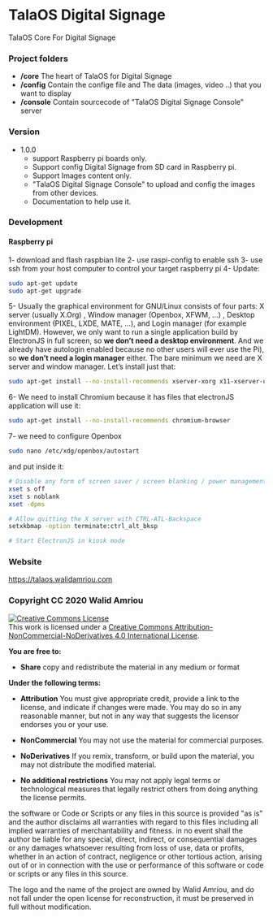 # TalaOS Digital Signage
TalaOS Core For Digital Signage

### Project folders
* __/core__ The heart of TalaOS for Digital Signage
* __/config__ Contain the confige file and The data (images, video ..) that you want to display
* __/console__ Contain sourcecode of "TalaOS Digital Signage Console" server

### Version 
* 1.0.0
  * support Raspberry pi boards only.
  * Support config Digital Signage from SD card in Raspberry pi.
  * Support Images content only.
  * "TalaOS Digital Signage Console"  to upload and config the images from other devices. 
  * Documentation to help use it.
  
### Development 
#### Raspberry pi
1- download and flash raspbian lite 
2- use raspi-config to enable ssh
3- use ssh from your host computer to control your target raspberry pi 
4- Update:
```bash 
sudo apt-get update
sudo apt-get upgrade
```
5- Usually the graphical environment for GNU/Linux consists of four parts: X server (usually X.Org) , Window manager (Openbox, XFWM, …) , Desktop environment (PIXEL, LXDE, MATE, …), and Login manager (for example LightDM). However, we only want to run a single application build by ElectronJS in full screen, so __we don’t need a desktop environment__. And we already have autologin enabled because no other users will ever use the Pi), so __we don’t need a login manager__ either. The bare minimum we need are X server and window manager. Let’s install just that:
```bash 
sudo apt-get install --no-install-recommends xserver-xorg x11-xserver-utils xinit openbox
```
6- We need to install Chromium because it has files that electronJS application will use it:
```bash 
sudo apt-get install --no-install-recommends chromium-browser
```
7- we need to configure Openbox 
```bash 
sudo nano /etc/xdg/openbox/autostart 
```
and put inside it: 
```bash 
# Disable any form of screen saver / screen blanking / power management
xset s off
xset s noblank
xset -dpms

# Allow quitting the X server with CTRL-ATL-Backspace
setxkbmap -option terminate:ctrl_alt_bksp

# Start ElectronJS in kiosk mode

```


### Website
https://talaos.walidamriou.com

### Copyright CC 2020 Walid Amriou

<a rel="license" href="http://creativecommons.org/licenses/by-nc-nd/4.0/"><img alt="Creative Commons License" style="border-width:0" src="https://i.creativecommons.org/l/by-nc-nd/4.0/88x31.png" /></a><br />This work is licensed under a <a rel="license" href="http://creativecommons.org/licenses/by-nc-nd/4.0/">Creative Commons Attribution-NonCommercial-NoDerivatives 4.0 International License</a>.

__You are free to:__
- __Share__ copy and redistribute the material in any medium or format

__Under the following terms:__
- __Attribution__ You must give appropriate credit, provide a link to the license, and indicate if changes were made. You may do so in any reasonable manner, but not in any way that suggests the licensor endorses you or your use.

- __NonCommercial__ You may not use the material for commercial purposes.

- __NoDerivatives__ If you remix, transform, or build upon the material, you may not distribute the modified material.

- __No additional restrictions__ You may not apply legal terms or technological measures that legally restrict others from doing anything the license permits.


the software or Code or Scripts or any files in this source is provided "as is" and the author disclaims all warranties with regard to this files including all implied warranties of merchantability and fitness. in no event shall the author be liable for any special, direct, indirect, or consequential damages or any damages whatsoever resulting from loss of use, data or profits, whether in an action of contract, negligence or other tortious action, arising out of or in connection with the use or performance of this software or code or scripts or any files in this source.

The logo and the name of the project are owned by Walid Amriou, and do not fall under the open license for reconstruction, it must be preserved in full without modification. 
